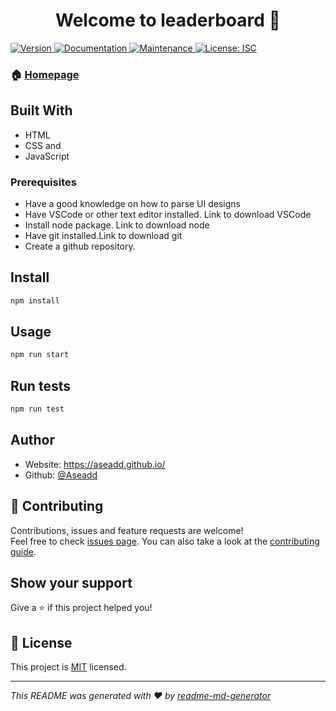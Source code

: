 <h1 align="center">Welcome to leaderboard 👋</h1>

<p>
  <a href="https://www.npmjs.com/package/leaderboard" target="_blank">
    <img alt="Version" src="https://img.shields.io/npm/v/leaderboard.svg">
  </a>
  <a href="https://github.com/Aseadd/Leaderboard#readme" target="_blank">
    <img alt="Documentation" src="https://img.shields.io/badge/documentation-yes-brightgreen.svg" />
  </a>
  <a href="https://github.com/Aseadd/Leaderboard/graphs/commit-activity" target="_blank">
    <img alt="Maintenance" src="https://img.shields.io/badge/Maintained%3F-yes-green.svg" />
  </a>
  <a href="https://github.com/Aseadd/Leaderboard/blob/master/LICENSE" target="_blank">
    <img alt="License: ISC" src="https://img.shields.io/github/license/Aseadd/leaderboard" />
  </a>
</p>

### 🏠 [Homepage](https://github.com/Aseadd/Leaderboard#readme)

## Built With

- HTML
- CSS and
- JavaScript

### Prerequisites

- Have a good knowledge on how to parse UI designs
- Have VSCode or other text editor installed. Link to download VSCode
- Install node package. Link to download node
- Have git installed.Link to download git
- Create a github repository.

## Install

```sh
npm install
```

## Usage

```sh
npm run start
```

## Run tests

```sh
npm run test
```

## Author

- Website: https://aseadd.github.io/
- Github: [@Aseadd](https://github.com/Aseadd)

## 🤝 Contributing

Contributions, issues and feature requests are welcome!<br />Feel free to check [issues page](https://github.com/Aseadd/Leaderboard/issues). You can also take a look at the [contributing guide](https://github.com/Aseadd/Leaderboard/blob/master/CONTRIBUTING.md).

## Show your support

Give a ⭐️ if this project helped you!

## 📝 License

This project is [MIT](/MIT.md) licensed.

---

_This README was generated with ❤️ by [readme-md-generator](https://github.com/kefranabg/readme-md-generator)_
